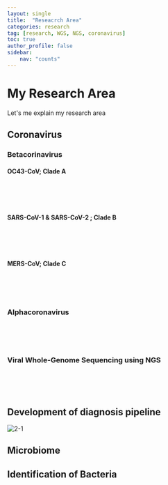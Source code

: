 ```yaml
---
layout: single
title:  "Reseacrch Area"
categories: research
tag: [research, WGS, NGS, coronavirus]
toc: true
author_profile: false
sidebar: 
    nav: "counts"
---
```


# My Research Area 

Let's me explain my research area



## Coronavirus 
### Betacorinavirus
#### OC43-CoV; Clade A
<br/>
<br/>
<br/>

####  SARS-CoV-1 & SARS-CoV-2 ; Clade B
<br/>
<br/>
<br/>

####  MERS-CoV; Clade C
<br/>
<br/>
<br/>



### Alphacoronavirus

<br/>
<br/>
<br/>

### Viral Whole-Genome Sequencing using NGS
<br/>
<br/>
<br/>

## Development of diagnosis pipeline

![2-1]({{site.url}}/images/23-02-10-Researches/2-1.png)



## Microbiome


## Identification of Bacteria



